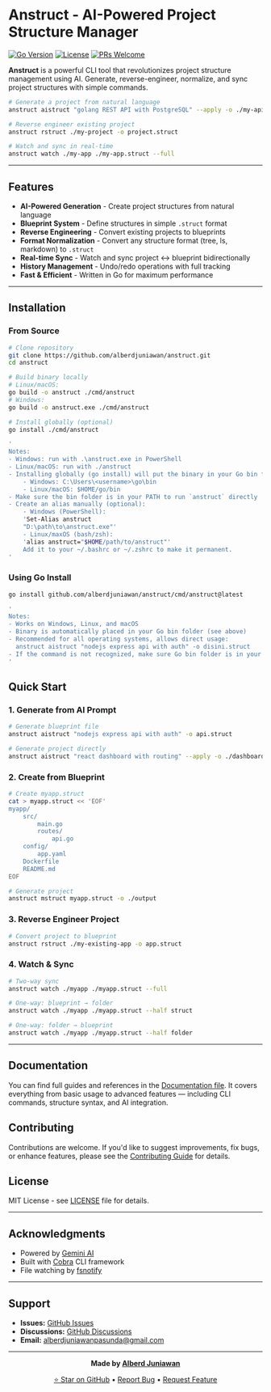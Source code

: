 # Anstruct - AI-Powered Project Structure Manager

[![Go Version](https://img.shields.io/badge/Go-1.21+-00ADD8?style=flat&logo=go)](https://golang.org)
[![License](https://img.shields.io/badge/License-MIT-green.svg)](LICENSE)
[![PRs Welcome](https://img.shields.io/badge/PRs-welcome-brightgreen.svg)](https://github.com/alberdjuniawan/anstruct/blob/main/docs/CONTRIBUTING.md)

**Anstruct** is a powerful CLI tool that revolutionizes project structure management using AI. Generate, reverse-engineer, normalize, and sync project structures with simple commands.

```bash
# Generate a project from natural language
anstruct aistruct "golang REST API with PostgreSQL" --apply -o ./my-api

# Reverse engineer existing project
anstruct rstruct ./my-project -o project.struct

# Watch and sync in real-time
anstruct watch ./my-app ./my-app.struct --full
```

---

## Features

- **AI-Powered Generation** - Create project structures from natural language
- **Blueprint System** - Define structures in simple `.struct` format
- **Reverse Engineering** - Convert existing projects to blueprints
- **Format Normalization** - Convert any structure format (tree, ls, markdown) to `.struct`
- **Real-time Sync** - Watch and sync project ↔ blueprint bidirectionally
- **History Management** - Undo/redo operations with full tracking
- **Fast & Efficient** - Written in Go for maximum performance

---

## Installation

### From Source

```bash
# Clone repository
git clone https://github.com/alberdjuniawan/anstruct.git
cd anstruct

# Build binary locally
# Linux/macOS:
go build -o anstruct ./cmd/anstruct
# Windows:
go build -o anstruct.exe ./cmd/anstruct

# Install globally (optional)
go install ./cmd/anstruct

'
Notes:
- Windows: run with .\anstruct.exe in PowerShell
- Linux/macOS: run with ./anstruct
- Installing globally (go install) will put the binary in your Go bin folder:
    - Windows: C:\Users\<username>\go\bin
    - Linux/macOS: $HOME/go/bin
- Make sure the bin folder is in your PATH to run `anstruct` directly
- Create an alias manually (optional):
	- Windows (PowerShell):
	'Set-Alias anstruct
	"D:\path\to\anstruct.exe"'
	- Linux/maxOS (bash/zsh):
	'alias anstruct="$HOME/path/to/anstruct"'
	Add it to your ~/.bashrc or ~/.zshrc to make it permanent.
'
```

### Using Go Install

```bash
go install github.com/alberdjuniawan/anstruct/cmd/anstruct@latest

'
Notes:
- Works on Windows, Linux, and macOS
- Binary is automatically placed in your Go bin folder (see above)
- Recommended for all operating systems, allows direct usage:
  anstruct aistruct "nodejs express api with auth" -o disini.struct
- If the command is not recognized, make sure Go bin folder is in your PATH and open a new terminal session
'
```

## Quick Start

### 1. Generate from AI Prompt

```bash
# Generate blueprint file
anstruct aistruct "nodejs express api with auth" -o api.struct

# Generate project directly
anstruct aistruct "react dashboard with routing" --apply -o ./dashboard
```

### 2. Create from Blueprint

```bash
# Create myapp.struct
cat > myapp.struct << 'EOF'
myapp/
	src/
		main.go
		routes/
			api.go
	config/
		app.yaml
	Dockerfile
	README.md
EOF

# Generate project
anstruct mstruct myapp.struct -o ./output
```

### 3. Reverse Engineer Project

```bash
# Convert project to blueprint
anstruct rstruct ./my-existing-app -o app.struct
```

### 4. Watch & Sync

```bash
# Two-way sync
anstruct watch ./myapp ./myapp.struct --full

# One-way: blueprint → folder
anstruct watch ./myapp ./myapp.struct --half struct

# One-way: folder → blueprint
anstruct watch ./myapp ./myapp.struct --half folder
```

---

## Documentation

You can find full guides and references in the [Documentation file](https://github.com/alberdjuniawan/anstruct/blob/main/docs/DOCUMENTATION.md). It covers everything from basic usage to advanced features — including CLI commands, structure syntax, and AI integration.

## Contributing

Contributions are welcome. If you'd like to suggest improvements, fix bugs, or enhance features, please see the [Contributing Guide](https://github.com/alberdjuniawan/anstruct/blob/main/docs/CONTRIBUTING.md) for details.

## License

MIT License - see [LICENSE](LICENSE) file for details.

---

## Acknowledgments

- Powered by [Gemini AI](https://deepmind.google/technologies/gemini/)
- Built with [Cobra](https://github.com/spf13/cobra) CLI framework
- File watching by [fsnotify](https://github.com/fsnotify/fsnotify)

---

## Support

- **Issues:** [GitHub Issues](https://github.com/alberdjuniawan/anstruct/issues)
- **Discussions:** [GitHub Discussions](https://github.com/alberdjuniawan/anstruct/discussions)
- **Email:** alberdjuniawanpasunda@gmail.com

---

<div align="center">

**Made by [Alberd Juniawan](https://github.com/alberdjuniawan)**

[⭐ Star on GitHub](https://github.com/alberdjuniawan/anstruct) • [Report Bug](https://github.com/alberdjuniawan/anstruct/issues) • [Request Feature](https://github.com/alberdjuniawan/anstruct/issues)

</div>
